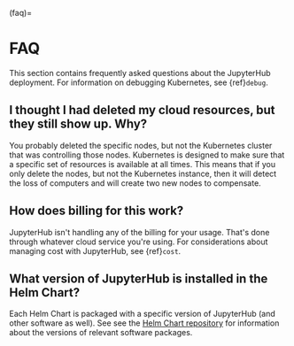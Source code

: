 (faq)=

# FAQ

This section contains frequently asked questions about the JupyterHub deployment.
For information on debugging Kubernetes, see {ref}`debug`.

## I thought I had deleted my cloud resources, but they still show up. Why?

You probably deleted the specific nodes, but not the Kubernetes cluster that
was controlling those nodes. Kubernetes is designed to make sure that a
specific set of resources is available at all times. This means that if you
only delete the nodes, but not the Kubernetes instance, then it will detect
the loss of computers and will create two new nodes to compensate.

## How does billing for this work?

JupyterHub isn't handling any of the billing for your usage. That's done
through whatever cloud service you're using. For considerations about
managing cost with JupyterHub, see {ref}`cost`.

## What version of JupyterHub is installed in the Helm Chart?

Each Helm Chart is packaged with a specific version of JupyterHub (and
other software as well). See see the [Helm Chart repository](https://github.com/jupyterhub/helm-chart#release-notes)
for information about the versions of relevant software packages.
